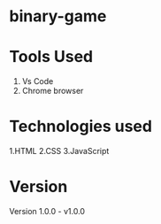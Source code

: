 # binary-game

# Tools Used

1. Vs Code
2. Chrome browser

# Technologies used

1.HTML
2.CSS
3.JavaScript

# Version

Version 1.0.0  - v1.0.0
